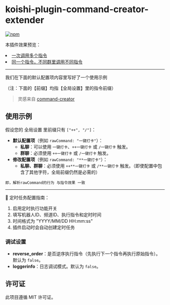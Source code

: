 # koishi-plugin-command-creator-extender

[![npm](https://img.shields.io/npm/v/koishi-plugin-command-creator-extender?style=flat-square)](https://www.npmjs.com/package/koishi-plugin-command-creator-extender)


本插件效果预览：
<li><a href="https://i0.hdslb.com/bfs/article/c3a90e76082632cd5321d23582f9bc0d312276085.png" target="_blank" referrerpolicy="no-referrer">一次调用多个指令</a></li>
<li><a href="https://i0.hdslb.com/bfs/article/b130e445dcfe99a89e841ee7615a4e61312276085.png" target="_blank" referrerpolicy="no-referrer">同一个指令，不同群里调用不同指令</a></li>

---

我们在下面的默认配置项内容里写好了一个使用示例

（注：下面的【前缀】均指【全局设置】里的指令前缀）

> 灵感来自 [command-creator](https://www.npmjs.com/package/koishi-plugin-command-creater)

<h2>使用示例</h2>
<p>假设您的 全局设置 里前缀只有 <code>["++", "/"]</code>：</p>
<ul>
<li><strong>默认配置项</strong>（例如 <code>rawCommand: "一键打卡"</code>）：
<ul>
<li><strong>私聊</strong>：可以使用 <code>一键打卡</code>、<code>++一键打卡</code> 或 <code>/一键打卡</code> 触发。</li>
<li><strong>群聊</strong>：必须使用 <code>++一键打卡</code> 或 <code>/一键打卡</code> 触发。</li>
</ul>
</li>
<li><strong>修改配置项</strong>（例如 <code>rawCommand: "**一键打卡"</code>）：
<ul>
<li><strong>私聊、群聊</strong>：必须使用 <code>++**一键打卡</code> 或 <code>/**一键打卡</code> 触发。（即使配置中包含了其他字符，全局前缀仍然是必需的）</li>
</ul>
</li>
</ul>

<code>即，解析rawCommand的行为 与指令效果 一致</code>

---

🎯 定时任务配置指南：
1. 启用定时执行功能开关
2. 填写机器人ID、频道ID、执行指令和定时时间
3. 时间格式为 "YYYY/MM/DD HH:mm:ss"
4. 插件启动时会自动创建定时任务

### 调试设置

- **reverse_order**：是否逆序执行指令（先执行下一个指令再执行原始指令）。默认为 `false`。
- **loggerinfo**：日志调试模式。默认为 `false`。

## 许可证

此项目遵循 MIT 许可证。